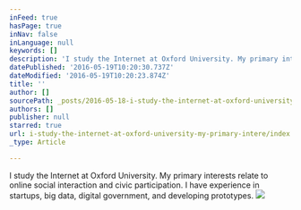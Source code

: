 ```yaml
---
inFeed: true
hasPage: true
inNav: false
inLanguage: null
keywords: []
description: 'I study the Internet at Oxford University. My primary interests relate to online social interaction and civic participation. I have experience in startups, big data, digital government, and developing prototypes.'
datePublished: '2016-05-19T10:20:30.737Z'
dateModified: '2016-05-19T10:20:23.874Z'
title: ''
author: []
sourcePath: _posts/2016-05-18-i-study-the-internet-at-oxford-university-my-primary-intere.md
authors: []
publisher: null
starred: true
url: i-study-the-internet-at-oxford-university-my-primary-intere/index.html
_type: Article

---
```

I study the Internet at Oxford University. My primary interests relate to online social interaction and civic participation. I have experience in startups, big data, digital government, and developing prototypes.
![](https://the-grid-user-content.s3-us-west-2.amazonaws.com/06afe985-b8f7-484b-af87-95bec51738d6.jpg)
